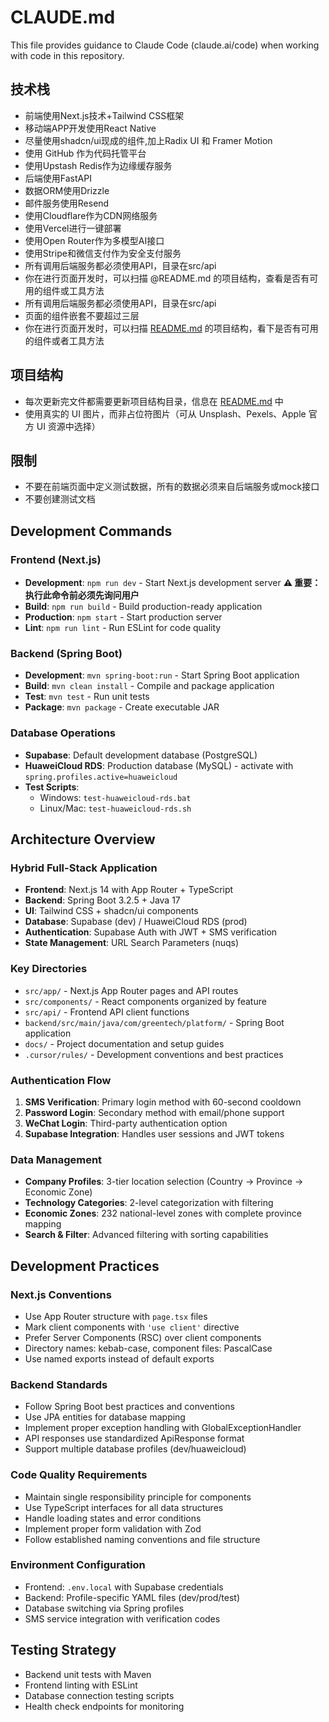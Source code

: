 # CLAUDE.md

This file provides guidance to Claude Code (claude.ai/code) when working with code in this repository.
## 技术栈
- 前端使用Next.js技术+Tailwind CSS框架 
- 移动端APP开发使用React Native 
- 尽量使用shadcn/ui现成的组件,加上Radix UI 和 Framer Motion
- 使用 GitHub 作为代码托管平台
- 使用Upstash Redis作为边缘缓存服务
- 后端使用FastAPI
- 数据ORM使用Drizzle
- 邮件服务使用Resend
- 使用Cloudflare作为CDN网络服务
- 使用Vercel进行一键部署
- 使用Open Router作为多模型AI接口
- 使用Stripe和微信支付作为安全支付服务
- 所有调用后端服务都必须使用API，目录在src/api
- 你在进行页面开发时，可以扫描 @README.md 的项目结构，查看是否有可用的组件或工具方法
- 所有调用后端服务都必须使用API，目录在src/api
- 页面的组件嵌套不要超过三层
- 你在进行页面开发时，可以扫描 [README.md](/docs/README.md) 的项目结构，看下是否有可用的组件或者工具方法

## 项目结构
- 每次更新完文件都需要更新项目结构目录，信息在  [README.md](/docs/README.md) 中
- 使用真实的 UI 图片，而非占位符图片（可从 Unsplash、Pexels、Apple 官方 UI 资源中选择）

## 限制
- 不要在前端页面中定义测试数据，所有的数据必须来自后端服务或mock接口
- 不要创建测试文档




## Development Commands

### Frontend (Next.js)
- **Development**: `npm run dev` - Start Next.js development server **⚠️ 重要：执行此命令前必须先询问用户**
- **Build**: `npm run build` - Build production-ready application  
- **Production**: `npm start` - Start production server
- **Lint**: `npm run lint` - Run ESLint for code quality

### Backend (Spring Boot)
- **Development**: `mvn spring-boot:run` - Start Spring Boot application
- **Build**: `mvn clean install` - Compile and package application
- **Test**: `mvn test` - Run unit tests
- **Package**: `mvn package` - Create executable JAR

### Database Operations
- **Supabase**: Default development database (PostgreSQL)
- **HuaweiCloud RDS**: Production database (MySQL) - activate with `spring.profiles.active=huaweicloud`
- **Test Scripts**: 
  - Windows: `test-huaweicloud-rds.bat`
  - Linux/Mac: `test-huaweicloud-rds.sh`

## Architecture Overview

### Hybrid Full-Stack Application
- **Frontend**: Next.js 14 with App Router + TypeScript
- **Backend**: Spring Boot 3.2.5 + Java 17
- **UI**: Tailwind CSS + shadcn/ui components
- **Database**: Supabase (dev) / HuaweiCloud RDS (prod)
- **Authentication**: Supabase Auth with JWT + SMS verification
- **State Management**: URL Search Parameters (nuqs)

### Key Directories
- `src/app/` - Next.js App Router pages and API routes
- `src/components/` - React components organized by feature
- `src/api/` - Frontend API client functions
- `backend/src/main/java/com/greentech/platform/` - Spring Boot application
- `docs/` - Project documentation and setup guides
- `.cursor/rules/` - Development conventions and best practices

### Authentication Flow
1. **SMS Verification**: Primary login method with 60-second cooldown
2. **Password Login**: Secondary method with email/phone support
3. **WeChat Login**: Third-party authentication option
4. **Supabase Integration**: Handles user sessions and JWT tokens

### Data Management
- **Company Profiles**: 3-tier location selection (Country → Province → Economic Zone)
- **Technology Categories**: 2-level categorization with filtering
- **Economic Zones**: 232 national-level zones with complete province mapping
- **Search & Filter**: Advanced filtering with sorting capabilities

## Development Practices

### Next.js Conventions
- Use App Router structure with `page.tsx` files
- Mark client components with `'use client'` directive
- Prefer Server Components (RSC) over client components
- Directory names: kebab-case, component files: PascalCase
- Use named exports instead of default exports

### Backend Standards
- Follow Spring Boot best practices and conventions
- Use JPA entities for database mapping
- Implement proper exception handling with GlobalExceptionHandler
- API responses use standardized ApiResponse format
- Support multiple database profiles (dev/huaweicloud)

### Code Quality Requirements
- Maintain single responsibility principle for components
- Use TypeScript interfaces for all data structures
- Handle loading states and error conditions
- Implement proper form validation with Zod
- Follow established naming conventions and file structure

### Environment Configuration
- Frontend: `.env.local` with Supabase credentials
- Backend: Profile-specific YAML files (dev/prod/test)
- Database switching via Spring profiles
- SMS service integration with verification codes

## Testing Strategy
- Backend unit tests with Maven
- Frontend linting with ESLint
- Database connection testing scripts
- Health check endpoints for monitoring
